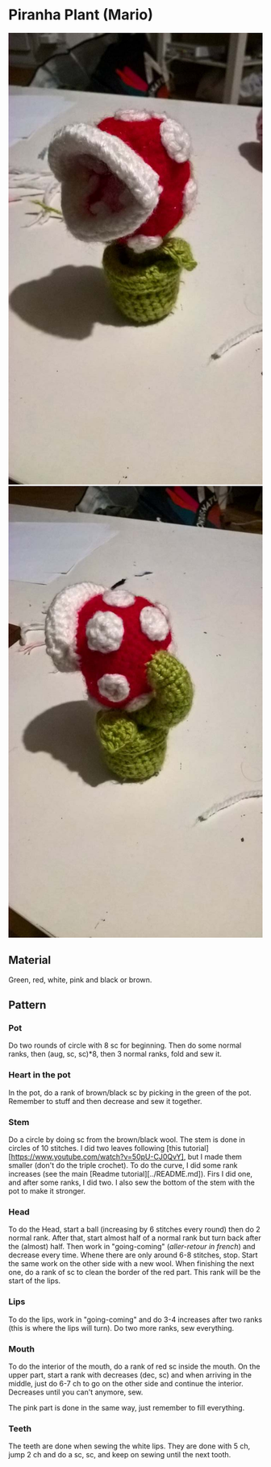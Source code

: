 # Piranha Plant (Mario)

![alt text](front.png "front") ![alt text](back.png "back")

## Material

Green, red, white, pink and black or brown.

## Pattern

### Pot

Do two rounds of circle with 8 sc for beginning. Then do some normal ranks, then (aug, sc, sc)\*8, then 3 normal ranks, fold and sew it.

### Heart in the pot

In the pot, do a rank of brown/black sc by picking in the green of the pot. Remember to stuff and then decrease and sew it together.

### Stem

Do a circle by doing sc from the brown/black wool. The stem is done in circles of 10 stitches. I did two leaves following [this tutorial][https://www.youtube.com/watch?v=50pU-CJ0QvY], but I made them smaller (don't do the triple crochet). To do the curve, I did some rank increases (see the main [Readme tutorial][../README.md]). Firs I did one, and after some ranks, I did two. I also sew the bottom of the stem with the pot to make it stronger.

### Head

To do the Head, start a ball (increasing by 6 stitches every round) then do 2 normal rank. After that, start almost half of a normal rank but turn back after the (almost) half. Then work in "going-coming" (_aller-retour in french_) and decrease every time. Whene there are only around 6-8 stitches, stop. Start the same work on the other side with a new wool. When finishing the next one, do a rank of sc to clean the border of the red part. This rank will be the start of the lips.

### Lips

To do the lips, work in "going-coming" and do 3-4 increases after two ranks (this is where the lips will turn). Do two more ranks, sew everything.

### Mouth

To do the interior of the mouth, do a rank of red sc inside the mouth. On the upper part, start a rank with decreases (dec, sc) and when arriving in the middle, just do 6-7 ch to go on the other side and continue the interior. Decreases until you can't anymore, sew.

The pink part is done in the same way, just remember to fill everything.

### Teeth

The teeth are done when sewing the white lips. They are done with 5 ch, jump 2 ch and do a sc, sc, and keep on sewing until the next tooth.

